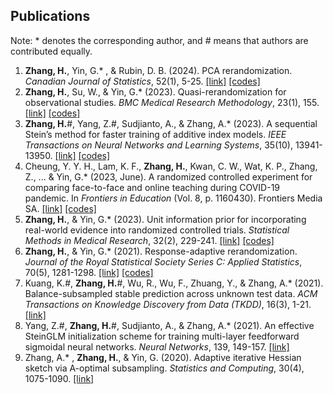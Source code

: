 ## Publications

Note: * denotes the corresponding author, and # means that authors are contributed equally.

1. **Zhang, H.**, Yin, G.* , & Rubin, D. B. (2024). PCA rerandomization.  *Canadian Journal of Statistics*, 52(1), 5-25. [[link]](https://onlinelibrary.wiley.com/doi/full/10.1002/cjs.11765) [[codes]](https://github.com/BobZhangHT/PCAReR)
2. **Zhang, H.**, Su, W., & Yin, G.* (2023). Quasi-rerandomization for observational studies. *BMC Medical Research Methodology*, 23(1), 155. [[link]](https://link.springer.com/article/10.1186/s12874-023-01977-7) [[codes]](https://github.com/BobZhangHT/QReR)
3. **Zhang, H.**#, Yang, Z.#, Sudjianto, A., & Zhang, A.* (2023). A sequential Stein’s method for faster training of additive index models. *IEEE Transactions on Neural Networks and Learning Systems*, 35(10), 13941-13950. [[link]](https://ieeexplore.ieee.org/abstract/document/10143659) [[codes]](https://github.com/BobZhangHT/SeqStein)
4. Cheung, Y. Y. H., Lam, K. F., **Zhang, H.**, Kwan, C. W., Wat, K. P., Zhang, Z., ... & Yin, G.* (2023, June). A randomized controlled experiment for comparing face-to-face and online teaching during COVID-19 pandemic. In *Frontiers in Education* (Vol. 8, p. 1160430). Frontiers Media SA. [[link]](https://www.frontiersin.org/journals/education/articles/10.3389/feduc.2023.1160430/full) [[codes]](https://doi.org/10.17605/OSF.IO/3Q7PZ)
5. **Zhang, H.**, & Yin, G.* (2023). Unit information prior for incorporating real-world evidence into randomized controlled trials. *Statistical Methods in Medical Research*, 32(2), 229-241. [[link]](https://journals.sagepub.com/doi/full/10.1177/09622802221133555) [[codes]](https://github.com/BobZhangHT/UIP4RCT)
6. **Zhang, H.**, & Yin, G.* (2021). Response-adaptive rerandomization. *Journal of the Royal Statistical Society Series C: Applied Statistics*, 70(5), 1281-1298. [[link]](https://academic.oup.com/jrsssc/article/70/5/1281/7033919?login=false) [[codes]](https://github.com/BobZhangHT/RARR)
7. Kuang, K.#, **Zhang, H.**#, Wu, R., Wu, F., Zhuang, Y., & Zhang, A.* (2021). Balance-subsampled stable prediction across unknown test data. *ACM Transactions on Knowledge Discovery from Data (TKDD)*, 16(3), 1-21. [[link]](https://dl.acm.org/doi/abs/10.1145/3477052)
8. Yang, Z.#, **Zhang, H.**#, Sudjianto, A., & Zhang, A.* (2021). An effective SteinGLM initialization scheme for training multi-layer feedforward sigmoidal neural networks. *Neural Networks*, 139, 149-157. [[link]](https://www.sciencedirect.com/science/article/abs/pii/S0893608021000563)
9. Zhang, A.* , **Zhang, H.**, & Yin, G. (2020). Adaptive iterative Hessian sketch via A-optimal subsampling. *Statistics and Computing*, 30(4), 1075-1090. [[link]](https://link.springer.com/article/10.1007/s11222-020-09936-8)
